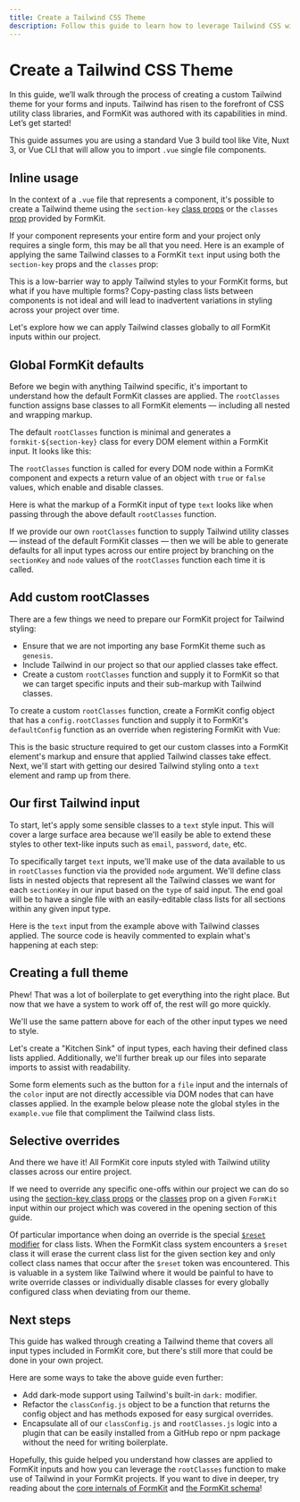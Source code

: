 ```yaml
---
title: Create a Tailwind CSS Theme
description: Follow this guide to learn how to leverage Tailwind CSS with your FormKit forms and inputs
---
```


# Create a Tailwind CSS Theme

In this guide, we’ll walk through the process of creating a custom Tailwind theme for your forms and inputs. Tailwind has risen to the forefront of CSS utility class libraries, and FormKit was authored with its capabilities in mind. Let’s get started!

<callout type="tip" label="SFC Build tool">
This guide assumes you are using a standard Vue 3 build tool like Vite, Nuxt 3, or Vue CLI that will allow you to import <code>.vue</code> single file components.
</callout>

## Inline usage

In the context of a `.vue` file that represents a component, it's possible to create a Tailwind theme using the `section-key` [class props](/essentials/styling#section-key-class-props) or the `classes` [prop](/essentials/styling#classes-prop) provided by FormKit.

If your component represents your entire form and your project only requires a single form, this may be all that you need. Here is an example of applying the same Tailwind classes to a FormKit `text` input using both the `section-key` props and the `classes` prop:

<example
  file="/_content/examples/guides/tailwind-theme/inline-usage/example.vue"
  css-framework="tailwind"
  :editable="true">
</example>

This is a low-barrier way to apply Tailwind styles to your FormKit forms, but what if you have multiple forms? Copy-pasting class lists between components is not ideal and will lead to inadvertent variations in styling across your project over time.

Let's explore how we can apply Tailwind classes globally to _all_ FormKit inputs within our project.

## Global FormKit defaults

Before we begin with anything Tailwind specific, it's important to understand how the default FormKit classes are applied. The `rootClasses` function assigns base classes to all FormKit elements — including all nested and wrapping markup.

The default `rootClasses` function is minimal and generates a `formkit-${section-key}` class for every DOM element within a FormKit input. It looks like this:

<example
  file="/_content/examples/guides/tailwind-theme/default-root-classes/formkit.config.js"
  mode="editor"
  :editable="false">
</example>

The `rootClasses` function is called for every DOM node within a FormKit component and expects a return value of an object with `true` or `false` values, which enable and disable classes.

Here is what the markup of a FormKit input of type `text` looks like when passing through the above default `rootClasses` function.

<example
  file="/_content/examples/guides/tailwind-theme/default-root-classes/default-text-input.vue"
  tabs="html"
  layout="column">
</example>

If we provide our own `rootClasses` function to supply Tailwind utility classes — instead of the default FormKit classes — then we will be able to generate defaults for all input types across our entire project by branching on the `sectionKey` and `node` values of the `rootClasses` function each time it is called.

## Add custom rootClasses

There are a few things we need to prepare our FormKit project for Tailwind styling:

- Ensure that we are not importing any base FormKit theme such as `genesis`.
- Include Tailwind in our project so that our applied classes take effect.
- Create a custom `rootClasses` function and supply it to FormKit so that we can target specific inputs and their sub-markup with Tailwind classes.

To create a custom `rootClasses` function, create a FormKit config object that has a `config.rootClasses` function and supply it to FormKit's `defaultConfig` function as an override when registering FormKit with Vue:

<example
  :file="[
    '/_content/examples/guides/tailwind-theme/custom-root-classes/app.js',
    '/_content/examples/guides/tailwind-theme/custom-root-classes/formkit.config.js',
    '/_content/examples/guides/tailwind-theme/custom-root-classes/tailwind.config.js'
  ]"
  mode="editor"
  init-file-tab="app.js"
  :editable="false"></example>

This is the basic structure required to get our custom classes into a FormKit element's markup and ensure that applied Tailwind classes take effect. Next, we'll start with getting our desired Tailwind styling onto a `text` element and ramp up from there.

## Our first Tailwind input

To start, let's apply some sensible classes to a `text` style input. This will cover a large surface area because we'll easily be able to extend these styles to other text-like inputs such as `email`, `password`, `date`, etc.

To specifically target `text` inputs, we'll make use of the data available to us in `rootClasses` function via the provided `node` argument. We'll define class lists in nested objects that represent all the Tailwind classes we want for each `sectionKey` in our input based on the `type` of said input. The end goal will be to have a single file with an easily-editable class lists for all sections within any given input type.

Here is the `text` input from the example above with Tailwind classes applied. The source code is heavily commented to explain what's happening at each step:

<example
  :file="[
    '/_content/examples/guides/tailwind-theme/tailwind-text-input/example.vue',
    '/_content/examples/guides/tailwind-theme/tailwind-text-input/formkit.config.js',
    '/_content/examples/guides/tailwind-theme/tailwind-text-input/rootClasses.js',
  ]"
  init-file-tab="rootClasses.js"
  css-framework="tailwind"
  layout="column"
  :editable="true"></example>

## Creating a full theme

Phew! That was a lot of boilerplate to get everything into the right place. But now that we have a system to work off of, the rest will go more quickly.

We'll use the same pattern above for each of the other input types we need to style.

Let's create a "Kitchen Sink" of input types, each having their defined class lists applied. Additionally, we'll further break up our files into separate imports to assist with readability.

<callout type="warning" label="Tailwind and Pseudo-elements">
Some form elements such as the button for a <code>file</code> input and the internals of the <code>color</code> input are not directly accessible via DOM nodes that can have classes applied. In the example below please note the global styles in the <code>example.vue</code> file that compliment the Tailwind class lists.
</callout>

<example
  :file="[
    '/_content/examples/guides/tailwind-theme/tailwind-theme/example.vue',
    '/_content/examples/guides/tailwind-theme/tailwind-theme/formkit.config.js',
    '/_content/examples/guides/tailwind-theme/tailwind-theme/rootClasses.js',
    '/_content/examples/guides/tailwind-theme/tailwind-theme/classConfig.js',
  ]"
  init-file-tab="classConfig.js"
  css-framework="tailwind"
  layout="auto"
  :editable="true"></example>

## Selective overrides

And there we have it! All FormKit core inputs styled with Tailwind utility classes across our entire project.

If we need to override any specific one-offs within our project we can do so using the [section-key class props](/essentials/styling#section-key-class-props) or the [classes](/essentials/styling#classes-prop) prop on a given `FormKit` input within our project which was covered in the opening section of this guide.

Of particular importance when doing an override is the special [`$reset` modifier](/essentials/styling#resetting-classes) for class lists. When the FormKit class system encounters a `$reset` class it will erase the current class list for the given section key and only collect class names that occur after the `$reset` token was encountered. This is valuable in a system like Tailwind where it would be painful to have to write override classes or individually disable classes for every globally configured class when deviating from our theme.

<example
  :file="[
    '/_content/examples/guides/tailwind-theme/override/example.vue',
    '/_content/examples/guides/tailwind-theme/override/formkit.config.js',
    '/_content/examples/guides/tailwind-theme/override/rootClasses.js',
    '/_content/examples/guides/tailwind-theme/override/classConfig.js',
  ]"
  init-file-tab="example.vue"
  css-framework="tailwind"
  layout="auto"
  :editable="true"></example>

## Next steps

This guide has walked through creating a Tailwind theme that covers all input types included in FormKit core, but there's still more that could be done in your own project.

Here are some ways to take the above guide even further:

- Add dark-mode support using Tailwind's built-in `dark:` modifier.
- Refactor the `classConfig.js` object to be a function that returns the config object and has methods exposed for easy surgical overrides.
- Encapsulate all of our `classConfig.js` and `rootClasses.js` logic into a plugin that can be easily installed from a GitHub repo or npm package without the need for writing boilerplate.

Hopefully, this guide helped you understand how classes are applied to FormKit inputs and how you can leverage the `rootClasses` function to make use of Tailwind in your FormKit projects. If you want to dive in deeper, try reading about the [core internals of FormKit](/advanced/core) and [the FormKit schema](/advanced/schema)!

<cta label="Want more? Start by reading about FormKit core." button="Dig deeper" href="/advanced/core"></cta>


